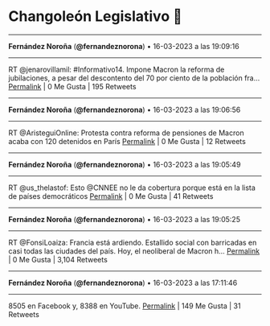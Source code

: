 # Changoleón Legislativo 🙈
*****
**Fernández Noroña** (**@fernandeznorona**) • 16-03-2023 a las 19:09:16
*****
RT @jenarovillamil: #Informativo14. Impone Macron la reforma de jubilaciones, a pesar del descontento del 70 por ciento de la población fra…
[Permalink](https://twitter.com/fernandeznorona/status/1636565334206435328) | 0 Me Gusta | 195 Retweets
*****
**Fernández Noroña** (**@fernandeznorona**) • 16-03-2023 a las 19:06:56
*****
RT @AristeguiOnline: Protesta contra reforma de pensiones de Macron acaba con 120 detenidos en París
[Permalink](https://twitter.com/fernandeznorona/status/1636564749348421633) | 0 Me Gusta | 12 Retweets
*****
**Fernández Noroña** (**@fernandeznorona**) • 16-03-2023 a las 19:05:49
*****
RT @us_thelastof: Esto @CNNEE no le da cobertura porque está en la lista de países democráticos
[Permalink](https://twitter.com/fernandeznorona/status/1636564467944157185) | 0 Me Gusta | 41 Retweets
*****
**Fernández Noroña** (**@fernandeznorona**) • 16-03-2023 a las 19:05:25
*****
RT @FonsiLoaiza: Francia está ardiendo. Estallido social con barricadas en casi todas las ciudades del país. Hoy, el neoliberal de Macron h…
[Permalink](https://twitter.com/fernandeznorona/status/1636564364789424129) | 0 Me Gusta | 3,104 Retweets
*****
**Fernández Noroña** (**@fernandeznorona**) • 16-03-2023 a las 17:11:46
*****
8505 en Facebook y, 8388 en YouTube.
[Permalink](https://twitter.com/fernandeznorona/status/1636535766271553541) | 149 Me Gusta | 31 Retweets